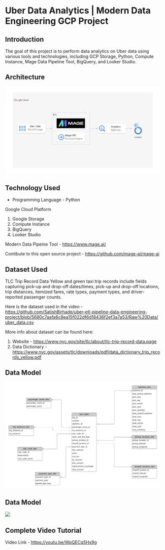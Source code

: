 # Uber Data Analytics | Modern Data Engineering GCP Project

## Introduction

The goal of this project is to perform data analytics on Uber data using various tools and technologies, including GCP Storage, Python, Compute Instance, Mage Data Pipeline Tool, BigQuery, and Looker Studio.

## Architecture 
<img src="Architecture.jpg">  

## Technology Used
- Programming Language - Python

Google Cloud Platform
1. Google Storage
2. Compute Instance 
3. BigQuery
4. Looker Studio

Modern Data Pipeine Tool - https://www.mage.ai/

Contibute to this open source project - https://github.com/mage-ai/mage-ai


## Dataset Used
TLC Trip Record Data
Yellow and green taxi trip records include fields capturing pick-up and drop-off dates/times, pick-up and drop-off locations, trip distances, itemized fares, rate types, payment types, and driver-reported passenger counts. 

Here is the dataset used in the video - https://github.com/SatishBirhade/uber-etl-pipeline-data-engineering-project/blob/5680c7aafa6c8ea15f022df6d18436f2ef3a7a53/Raw%20Data/uber_data.csv

More info about dataset can be found here:
1. Website - https://www.nyc.gov/site/tlc/about/tlc-trip-record-data.page
2. Data Dictionary - https://www.nyc.gov/assets/tlc/downloads/pdf/data_dictionary_trip_records_yellow.pdf

## Data Model
<img src="https://github.com/SatishBirhade/uber-etl-pipeline-data-engineering-project/blob/5680c7aafa6c8ea15f022df6d18436f2ef3a7a53/Model_Structure/data_model%20structure%20(facts%20and%20dimension%20table).jpeg">

## Data Model
<img src="data_model.jpeg">

## Complete Video Tutorial 
Video Link - https://youtu.be/WpQECq5Hx9g

